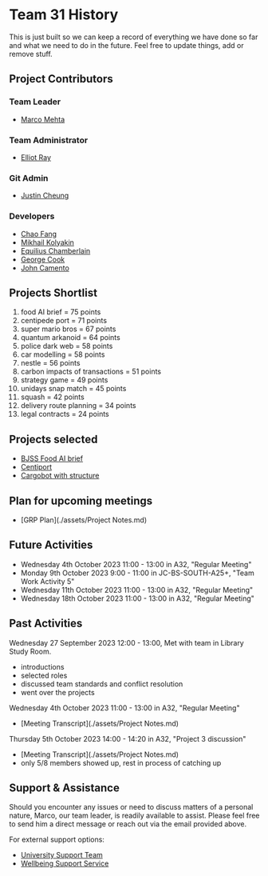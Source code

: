 # Team 31 History
This is just built so we can keep a record of everything we have done so far and what we need to do in the future. Feel free to update things, add or remove stuff.

## Project Contributors

### Team Leader
- [Marco Mehta](psymm9@exmail.nottingham.ac.uk)
### Team Administrator
- [Elliot Ray](psyer4@exmail.nottingham.ac.uk)

### Git Admin
- [Justin Cheung](psyjc24@exmail.nottingham.ac.uk)

### Developers
- [Chao Fang](scycf1@exmail.nottingham.ac.uk)
- [Mikhail Kolyakin](efymk3@exmail.nottingham.ac.uk)
- [Equilius Chamberlain](psyec4@exmail.nottingham.ac.uk)
- [George Cook](psygc3@exmail.nottingham.ac.uk)
- [John Camento](psyjc21@exmail.nottingham.ac.uk)

## Projects Shortlist
1. food AI brief = 75 points
2. centipede port = 71 points
3. super mario bros = 67 points
4. quantum arkanoid = 64 points
5. police dark web = 58 points
6. car modelling = 58 points
7. nestle = 56 points
8. carbon impacts of transactions = 51 points
9. strategy game = 49 points
10. unidays snap match = 45 points
11. squash = 42 points
12. delivery route planning = 34 points
13. legal contracts = 24 points

## Projects selected
- [BJSS Food AI brief](https://moodle.nottingham.ac.uk/pluginfile.php/10088915/mod_resource/content/0/BJSS-FoodAIBrief.pdf)
- [Centiport](https://moodle.nottingham.ac.uk/pluginfile.php/10084241/mod_resource/content/0/FeralInteractive-Centiport.pdf)
- [Cargobot with structure](https://moodle.nottingham.ac.uk/pluginfile.php/10168901/mod_resource/content/0/UoN-CargobotWithStructure.pdf)

## Plan for upcoming meetings
- [GRP Plan](./assets/Project Notes.md)

## Future Activities
- Wednesday 4th October 2023 11:00 - 13:00 in A32, "Regular Meeting"
- Monday 9th October 2023 9:00 - 11:00 in JC-BS-SOUTH-A25+, "Team Work Activity 5"
- Wednesday 11th October 2023 11:00 - 13:00 in A32, "Regular Meeting"
- Wednesday 18th October 2023 11:00 - 13:00 in A32, "Regular Meeting"

## Past Activities
Wednesday 27 September 2023 12:00 - 13:00, Met with team in Library Study Room.
- introductions
- selected roles
- discussed team standards and conflict resolution
- went over the projects

Wednesday 4th October 2023 11:00 - 13:00 in A32, "Regular Meeting"
- [Meeting Transcript](./assets/Project Notes.md)

Thursday 5th October 2023 14:00 - 14:20 in A32, "Project 3 discussion"
- [Meeting Transcript](./assets/Project Notes.md)
- only 5/8 members showed up, rest in process of catching up

## Support & Assistance

Should you encounter any issues or need to discuss matters of a personal nature, Marco, our team leader, is readily available to assist. Please feel free to send him a direct message or reach out via the email provided above.

For external support options:

- [University Support Team](https://www.nottingham.ac.uk/studentservices/help/index.aspx)
- [Wellbeing Support Service](https://www.nottingham.ac.uk/studentservices/services/support-and-wellbeing-service.aspx)
